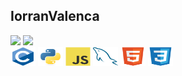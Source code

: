 ## IorranValenca 

<!--
**IorranValenca/IorranValenca** is a ✨ _special_ ✨ repository because its `README.md` (this file) appears on your GitHub profile.

Here are some ideas to get you started:

- 🔭 I’m currently working on ...
- 🌱 I’m currently learning ...
- 👯 I’m looking to collaborate on ...
- 🤔 I’m looking for help with ...
- 💬 Ask me about ...
- 📫 How to reach me: ...
- 😄 Pronouns: ...
- ⚡ Fun fact: ...
-->
<div>
  <img height=200 src=https://github-readme-stats.vercel.app/api?username=IorranValenca&show_icons=true&theme=graywhite&include_all_commits=true>
  <img height=200 src=https://github-readme-stats.vercel.app/api/top-langs/?username=IorranValenca&theme=graywhite&include_all_commits=true>
</div>

<div>
  <img height="30" width="40" src="https://raw.githubusercontent.com/devicons/devicon/6910f0503efdd315c8f9b858234310c06e04d9c0/icons/c/c-original.svg"/>
  <img height="30" width="40" src="https://raw.githubusercontent.com/devicons/devicon/6910f0503efdd315c8f9b858234310c06e04d9c0/icons/python/python-original.svg"/>
  <img height="30" width="40" src="https://raw.githubusercontent.com/devicons/devicon/6910f0503efdd315c8f9b858234310c06e04d9c0/icons/javascript/javascript-original.svg"/>
  <img height="30" width="40" src="https://raw.githubusercontent.com/devicons/devicon/ca28c779441053191ff11710fe24a9e6c23690d6/icons/mysql/mysql-original.svg"/>
  <img height="30" width="40" src="https://raw.githubusercontent.com/devicons/devicon/ca28c779441053191ff11710fe24a9e6c23690d6/icons/html5/html5-original.svg"/>
  <img height="30" width="40" src="https://raw.githubusercontent.com/devicons/devicon/ca28c779441053191ff11710fe24a9e6c23690d6/icons/css3/css3-original.svg"/>
</div>
